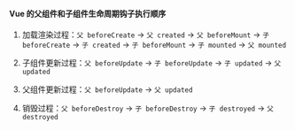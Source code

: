#### Vue 的父组件和子组件生命周期钩子执行顺序

1. 加载渲染过程：`父 beforeCreate` -> `父 created` -> `父 beforeMount` -> `子 beforeCreate` -> `子 created` -> `子 beforeMount` -> `子 mounted` -> `父 mounted`

2. 子组件更新过程：`父 beforeUpdate` -> `子 beforeUpdate` -> `子 updated` -> `父 updated`

3. 父组件更新过程：`父 beforeUpdate` -> `父 updated`

4. 销毁过程：`父 beforeDestroy` -> `子 beforeDestroy` -> `子 destroyed` -> `父 destroyed`